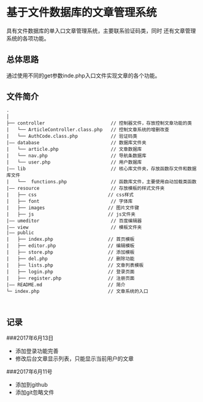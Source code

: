 # 基于文件数据库的文章管理系统 
具有文件数据库的单入口文章管理系统，主要联系验证码类，同时
还有文章管理系统的各项功能。

## 总体思路 
通过使用不同的get参数inde.php入口文件实现文章的各个功能。

## 文件简介 

```
·
│
├── controller                        // 控制器文件，存放控制文章功能的类
|	└── ArticleController.class.php   // 控制文章系统的增删改查
|	└── AuthCode.class.php            // 验证码类 
|—— database                          // 数据库文件夹
|	└── article.php                   // 文章数据库
|	└── nav.php                       // 导航条数据库
|	└── user.php                      // 用户数据库
|—— lib                               // 核心库文件夹，存放函数存文件和数据库文件
|	└──  functions.php                // 函数库文件，主要使用自动加载类函数
|—— resource                          // 存放模板的样式文件夹
|	├── css                    		 // css样式
|	├── font                          // 字体库
|	├── images                 		 // 图片文件键
|	├── js						     // js文件夹
|—— umeditor                          // 百度编辑器
|—— view                              // 模板文件夹 
|—— public
|	├── index.php                  	 // 首页模板
|	├── editor.php                   // 编辑模板
|	├── store.php                    // 添加模板
|	├── del.php                      // 删除功能 
|	├── lists.php                    // 文章列表模板
|	├── login.php                    // 登录页面
|	├── register.php                 // 注册页面
|—— README.md                        // 简介
└─ index.php                         // 文章系统的入口



```

## 记录 

###2017年6月13日
* 添加登录功能完善 
* 修改后台文章显示列表，只能显示当前用户的文章


###2017年6月11号
* 添加到github
* 添加git忽略文件


